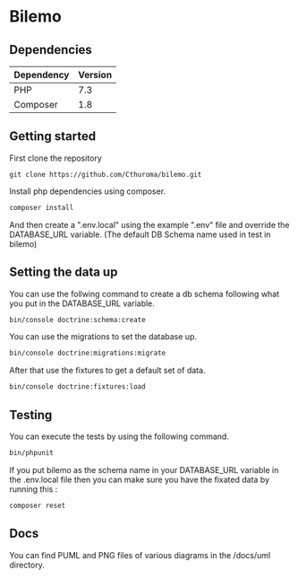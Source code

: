 # Bilemo

## Dependencies

Dependency  | Version
------------- | -------------
PHP  | 7.3
Composer  | 1.8

## Getting started

First clone the repository
```git
git clone https://github.com/Cthuroma/bilemo.git
```

Install php dependencies using composer.
```bash
composer install
```

And then create a ".env.local" using the example ".env" file and override the DATABASE_URL variable.
(The default DB Schema name used in test in bilemo)

## Setting the data up

You can use the follwing command to create a db schema following what you put in the DATABASE_URL variable.
```bash
bin/console doctrine:schema:create
```

You can use the migrations to set the database up.
```bash
bin/console doctrine:migrations:migrate
```

After that use the fixtures to get a default set of data.
```bash
bin/console doctrine:fixtures:load
```

## Testing

You can execute the tests by using the following command.
```bash
bin/phpunit
```

If you put bilemo as the schema name in your DATABASE_URL variable in the .env.local file then you can make sure you have the fixated data by running this :
```bash
composer reset
```

## Docs

You can find PUML and PNG files of various diagrams in the /docs/uml directory.
